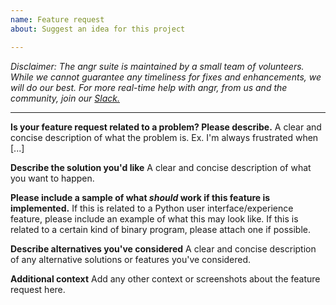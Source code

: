 ```yaml
---
name: Feature request
about: Suggest an idea for this project

---
```


*Disclaimer: The angr suite is maintained by a small team of volunteers. While we cannot guarantee any timeliness for fixes and enhancements, we will do our best. For more real-time help with angr, from us and the community, join our [Slack.](http://angr.io/invite/)*

---

**Is your feature request related to a problem? Please describe.**
A clear and concise description of what the problem is. Ex. I'm always frustrated when [...]

**Describe the solution you'd like**
A clear and concise description of what you want to happen.

**Please include a sample of what *should* work if this feature is implemented.**
If this is related to a Python user interface/experience feature, please include an example of what this may look like.
If this is related to a certain kind of binary program, please attach one if possible.

**Describe alternatives you've considered**
A clear and concise description of any alternative solutions or features you've considered.

**Additional context**
Add any other context or screenshots about the feature request here.
